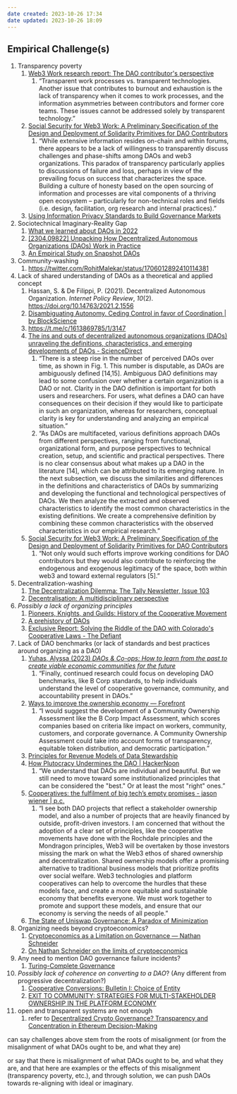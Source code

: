 ```yaml
---
date created: 2023-10-26 17:34
date updated: 2023-10-26 18:09
---
```


## Empirical Challenge(s)

1. Transparency poverty
   1. [Web3 Work research report: The DAO contributor's perspective](https://otherinternet.substack.com/p/web3-work-research-report)
      1. “Transparent work processes vs. transparent technologies. Another issue that contributes to burnout and exhaustion is the lack of transparency when it comes to work processes, and the information asymmetries between contributors and former core teams. These issues cannot be addressed solely by transparent technology.”
   2. [Social Security for Web3 Work: A Preliminary Specification of the Design and Deployment of Solidarity Primitives for DAO Contributors](https://papers.ssrn.com/sol3/papers.cfm?abstract_id=4596552)
      1. “While extensive information resides on-chain and within forums, there appears to be a lack of willingness to transparently discuss challenges and phase-shifts among DAOs and web3 organizations. This paradox of transparency particularly applies to discussions of failure and loss, perhaps in view of the prevailing focus on success that characterizes the space. Building a culture of honesty based on the open sourcing of information and processes are vital components of a thriving open ecosystem – particularly for non-technical roles and fields (i.e. design, facilitation, org research and internal practices).”
   3. [Using Information Privacy Standards to Build Governance Markets](https://www.youtube.com/watch?v=CQ_COiXwBcU)
2. Sociotechnical Imaginary-Reality Gap
   1. [What we learned about DAOs in 2022](https://www.quorummedia.xyz/daos-are-not-what-we-thought-they-were/)
   2. [[2304.09822] Unpacking How Decentralized Autonomous Organizations (DAOs) Work in Practice](https://arxiv.org/abs/2304.09822)
   3. [An Empirical Study on Snapshot DAOs](https://arxiv.org/abs/2211.15993)
3. Community-washing
   1. <https://twitter.com/RohitMalekar/status/1706012892410114381>
4. Lack of shared understanding of DAOs as a theoretical and applied concept
   1. Hassan, S. & De Filippi, P. (2021). Decentralized Autonomous Organization. _Internet Policy Review_, _10_(2). <https://doi.org/10.14763/2021.2.1556>
   2. [Disambiguating Autonomy. Ceding Control in favor of Coordination | by BlockScience](https://medium.com/block-science/disambiguating-autonomy-ca84ac87a0bf)
   3. <https://t.me/c/1613869785/1/3147>
   4. [The ins and outs of decentralized autonomous organizations (DAOs) unraveling the definitions, characteristics, and emerging developments of DAOs - ScienceDirect](https://www.sciencedirect.com/science/article/pii/S2096720923000180)
      1. “There is a steep rise in the number of perceived DAOs over time, as shown in Fig. 1. This number is disputable, as DAOs are ambiguously defined [14,15]. Ambiguous DAO definitions may lead to some confusion over whether a certain organization is a DAO or not. Clarity in the DAO definition is important for both users and researchers. For users, what defines a DAO can have consequences on their decision if they would like to participate in such an organization, whereas for researchers, conceptual clarity is key for understanding and analyzing an empirical situation.”
      2. “As DAOs are multifaceted, various definitions approach DAOs from different perspectives, ranging from functional, organizational form, and purpose perspectives to technical creation, setup, and scientific and practical perspectives. There is no clear consensus about what makes up a DAO in the literature [14], which can be attributed to its emerging nature. In the next subsection, we discuss the similarities and differences in the definitions and characteristics of DAOs by summarizing and developing the functional and technological perspectives of DAOs. We then analyze the extracted and observed characteristics to identify the most common characteristics in the existing definitions. We create a comprehensive definition by combining these common characteristics with the observed characteristics in our empirical research.”
   5. [Social Security for Web3 Work: A Preliminary Specification of the Design and Deployment of Solidarity Primitives for DAO Contributors](https://papers.ssrn.com/sol3/papers.cfm?abstract_id=4596552)
      1. “Not only would such efforts improve working conditions for DAO contributors but they would also contribute to reinforcing the endogenous and exogenous legitimacy of the space, both within web3 and toward external regulators [5].”
5. Decentralization-washing
   1. [The Decentralization Dilemma: The Tally Newsletter, Issue 103](https://newsletter.tally.xyz/p/the-decentralization-dilemma)
   2. [Decentralisation: A multidisciplinary perspective](https://ideas.repec.org/a/zbw/iprjir/235966.html)
6. _Possibly a lack of organizing principles_
   1. [Pioneers, Knights, and Guilds: History of the Cooperative Movement](https://econreview.berkeley.edu/pioneers-knights-and-guilds-history-of-the-cooperative-movement/)
   2. [A prehistory of DAOs](https://gnosisguild.mirror.xyz/t4F5rItMw4-mlpLZf5JQhElbDfQ2JRVKAzEpanyxW1Q)
   3. [Exclusive Report: Solving the Riddle of the DAO with Colorado's Cooperative Laws - The Defiant](https://thedefiant.io/solving-the-riddle-of-the-dao-with-colorados-cooperative-laws)
7. Lack of DAO benchmarks (or lack of standards and best practices around organizing as a DAO)
   1. [Yuhas, Alyssa (2023) _DAOs & Co-ops: How to learn from the past to create viable economic communities for the future_](https://openresearch.ocadu.ca/id/eprint/3985/1/Yuhas_Alyssa_2023_MDes_SFI_MRP.pdf)
      1. “Finally, continued research could focus on developing DAO benchmarks, like B Corp standards, to help individuals understand the level of cooperative governance, community, and accountability present in DAOs.”
   2. [Ways to improve the ownership economy — Forefront](https://ff.mirror.xyz/ZRsr5HZMfbHOEe2lIYoWinRCI65NlvDW_QzEu1rn7As)
      1. “I would suggest the development of a Community Ownership Assessment like the B Corp Impact Assessment, which scores companies based on criteria like impact on workers, community, customers, and corporate governance. A Community Ownership Assessment could take into account forms of transparency, equitable token distribution, and democratic participation.”
   3. [Principles for Revenue Models of Data Stewardship](https://thedataeconomylab.com/2020/07/31/principles-for-revenue-models-of-data-stewardship/)
   4. [How Plutocracy Undermines the DAO | HackerNoon](https://hackernoon.com/how-plutocracy-undermines-the-dao)
      1. “We understand that DAOs are individual and beautiful. But we still need to move toward some institutionalized principles that can be considered the "best." Or at least the most "right" ones.”
   5. [Cooperatives: the fulfilment of big tech’s empty promises - jason wiener | p.c.](https://jrwiener.com/cooperatives-the-fulfilment-of-big-techs-empty-promises/)
      1. “I see both DAO projects that reflect a stakeholder ownership model, and also a number of projects that are heavily financed by outside, profit-driven investors. I am concerned that without the adoption of a clear set of principles, like the cooperative movements have done with the Rochdale principles and the Mondragon principles, Web3 will be overtaken by those investors missing the mark on what the Web3 ethos of shared ownership and decentralization. Shared ownership models offer a promising alternative to traditional business models that prioritize profits over social welfare. Web3 technologies and platform cooperatives can help to overcome the hurdles that these models face, and create a more equitable and sustainable economy that benefits everyone. We must work together to promote and support these models, and ensure that our economy is serving the needs of all people.”
   6. [The State of Uniswap Governance: A Paradox of Minimization](https://otherinter.net/research/uniswap-governance-findings)
8. Organizing needs beyond cryptoeconomics?
   1. [Cryptoeconomics as a Limitation on Governance — Nathan Schneider](https://ntnsndr.mirror.xyz/zO27EOn9P_62jVlautpZD5hHB7ycf3Cfc2N6byz6DOk)
   2. [On Nathan Schneider on the limits of cryptoeconomics](https://vitalik.ca/general/2021/09/26/limits.html)
9. Any need to mention DAO governance failure incidents?
   1. [Turing-Complete Governance](https://cip.org/research/turing-complete-governance)
10. _Possibly lack of coherence on converting to a DAO_? (Any different from progressive decentralization?)
    1. [Cooperative Conversions: Bulletin I: Choice of Entity](https://content.govdelivery.com/accounts/USDARD/bulletins/30ff250)
    2. [EXIT TO COMMUNITY: STRATEGIES FOR MULTI-STAKEHOLDER OWNERSHIP IN THE PLATFORM ECONOMY](https://georgetownlawtechreview.org/wp-content/uploads/2021/05/Mannan-Schneider-Exit-to-Community-5-GEO.-L.-TECH.-REV.-1-2021.pdf)
11. open and transparent systems are not enough
	1. refer to  [Decentralized Crypto Governance? Transparency and Concentration in Ethereum Decision-Making](https://papers.ssrn.com/sol3/papers.cfm?abstract_id=4691000)

can say challenges above stem from the roots of misalignment (or from the misalignment of what DAOs ought to be, and what they are)

or say that there is misalignment of what DAOs ought to be, and what they are, and that here are examples or the effects of this misalignment (transparency poverty, etc.), and through solution, we can push DAOs towards re-aligning with ideal or imaginary.